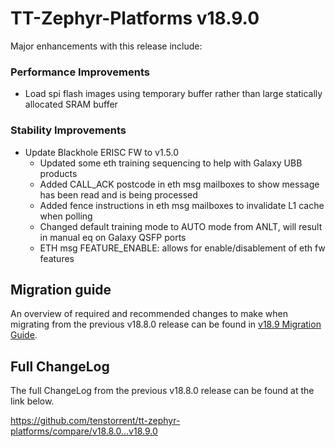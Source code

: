 # TT-Zephyr-Platforms v18.9.0

[comment]: <> (We are pleased to announce the release of TT Zephyr Platforms firmware version 18.9.0 🥳🎉.)

Major enhancements with this release include:

### Performance Improvements

* Load spi flash images using temporary buffer rather than large statically allocated SRAM buffer

[comment]: <> (H3 New and Experimental Features, if applicable)
[comment]: <> (H3 External Project Collaboration Efforts, if applicable)

### Stability Improvements

* Update Blackhole ERISC FW to v1.5.0
  * Updated some eth training sequencing to help with Galaxy UBB products
  * Added CALL_ACK postcode in eth msg mailboxes to show message has been read and is being processed
  * Added fence instructions in eth msg mailboxes to invalidate L1 cache when polling
  * Changed default training mode to AUTO mode from ANLT, will result in manual eq on Galaxy QSFP ports
  * ETH msg FEATURE_ENABLE: allows for enable/disablement of eth fw features

[comment]: <> (H1 Security vulnerabilities fixed?)

[comment]: <> (H2 API Changes, if applicable)

[comment]: <> (H3 Removed APIs, H3 Deprecated APIs, H3 New APIs, if applicable)

[comment]: <> (UL PCIe)
[comment]: <> (UL DDR)
[comment]: <> (UL Ethernet)
[comment]: <> (UL Telemetry)
[comment]: <> (UL Debug / Developer Features)
[comment]: <> (UL Drivers)
[comment]: <> (UL Libraries)

[comment]: <> (H2 New Samples, if applicable)

[comment]: <> (UL PCIe)
[comment]: <> (UL DDR)
[comment]: <> (UL Ethernet)
[comment]: <> (UL Telemetry)
[comment]: <> (UL Debug / Developer Features)
[comment]: <> (UL Drivers)
[comment]: <> (UL Libraries)

[comment]: <> (H2 Other Notable Changes, if applicable)

[comment]: <> (UL PCIe)
[comment]: <> (UL DDR)
[comment]: <> (UL Ethernet)
[comment]: <> (UL Telemetry)
[comment]: <> (UL Debug / Developer Features)
[comment]: <> (UL Drivers)
[comment]: <> (UL Libraries)

[comment]: <> (H2 New Boards, if applicable)

## Migration guide

An overview of required and recommended changes to make when migrating from the previous v18.8.0 release can be found in [v18.9 Migration Guide](https://github.com/tenstorrent/tt-zephyr-platforms/tree/main/doc/release/migration-guide-18.9.md).

## Full ChangeLog

The full ChangeLog from the previous v18.8.0 release can be found at the link below.

https://github.com/tenstorrent/tt-zephyr-platforms/compare/v18.8.0...v18.9.0
